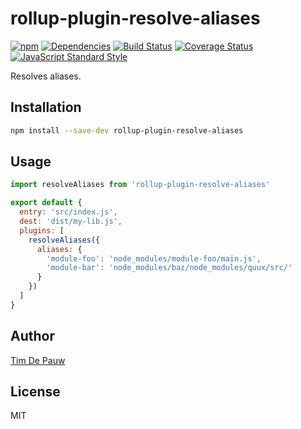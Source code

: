 # rollup-plugin-resolve-aliases

[![npm](https://img.shields.io/npm/v/rollup-plugin-resolve-aliases.svg)](https://www.npmjs.com/package/rollup-plugin-resolve-aliases) [![Dependencies](https://img.shields.io/david/timdp/rollup-plugin-resolve-aliases.svg)](https://david-dm.org/timdp/rollup-plugin-resolve-aliases) [![Build Status](https://img.shields.io/travis/timdp/rollup-plugin-resolve-aliases/master.svg)](https://travis-ci.org/timdp/rollup-plugin-resolve-aliases) [![Coverage Status](https://img.shields.io/coveralls/timdp/rollup-plugin-resolve-aliases/master.svg)](https://coveralls.io/r/timdp/rollup-plugin-resolve-aliases) [![JavaScript Standard Style](https://img.shields.io/badge/code%20style-standard-brightgreen.svg)](https://github.com/feross/standard)

Resolves aliases.

## Installation

```bash
npm install --save-dev rollup-plugin-resolve-aliases
```

## Usage

```js
import resolveAliases from 'rollup-plugin-resolve-aliases'

export default {
  entry: 'src/index.js',
  dest: 'dist/my-lib.js',
  plugins: [
    resolveAliases({
      aliases: {
        'module-foo': 'node_modules/module-foo/main.js',
        'module-bar': 'node_modules/baz/node_modules/quux/src/'
      }
    })
  ]
}
```

## Author

[Tim De Pauw](https://tmdpw.eu/)

## License

MIT
